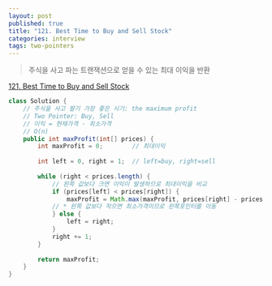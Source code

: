 ```yaml
---
layout: post
published: true
title: "121. Best Time to Buy and Sell Stock"
categories: interview
tags: two-pointers
---
```


> 주식을 사고 파는 트랜잭션으로 얻을 수 있는 최대 이익을 반환

[121. Best Time to Buy and Sell Stock](https://leetcode.com/problems/best-time-to-buy-and-sell-stock/)

```java
class Solution {
    // 주식을 사고 팔기 가장 좋은 시기: the maximum profit
    // Two Pointer: Buy, Sell
    // 이익 = 현재가격 - 최소가격
    // O(n)
    public int maxProfit(int[] prices) {
        int maxProfit = 0;        // 최대이익
        
        int left = 0, right = 1;  // left=buy, right=sell
        
        while (right < prices.length) {
            // 왼쪽 값보다 크면 이익이 발생하므로 최대이익을 비교
            if (prices[left] < prices[right]) {
                maxProfit = Math.max(maxProfit, prices[right] - prices[left]);
            // * 왼쪽 값보다 작으면 최소가격이므로 왼쪽포인터를 이동
            } else {
                left = right;
            }
            right += 1;
        }
        
        return maxProfit;
    }
}
```
